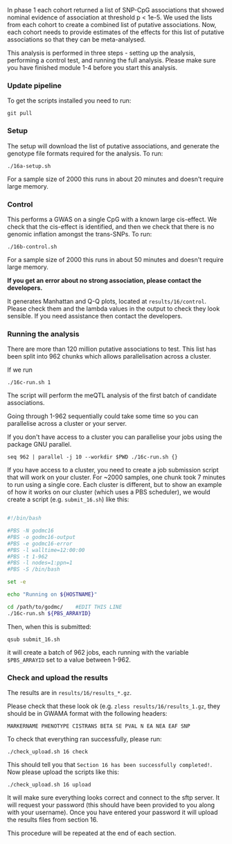 In phase 1 each cohort returned a list of SNP-CpG associations that showed nominal evidence of association at threshold p < 1e-5. We used the lists from each cohort to create a combined list of putative associations. Now, each cohort needs to provide estimates of the effects for this list of putative associations so that they can be meta-analysed.

This analysis is performed in three steps - setting up the analysis, performing a control test, and running the full analysis. Please make sure you have finished module 1-4 before you start this analysis.

### Update pipeline

To get the scripts installed you need to run:

`git pull`

### Setup

The setup will download the list of putative associations, and generate the genotype file formats required for the analysis. To run:

    ./16a-setup.sh

For a sample size of 2000 this runs in about 20 minutes and doesn't require large memory.


### Control

This performs a GWAS on a single CpG with a known large cis-effect. We check that the cis-effect is identified, and then we check that there is no genomic inflation amongst the trans-SNPs. To run:

    ./16b-control.sh

For a sample size of 2000 this runs in about 50 minutes and doesn't require large memory.

**If you get an error about no strong association, please contact the developers.**

It generates Manhattan and Q-Q plots, located at `results/16/control`. Please check them and the lambda values in the output to check they look sensible. If you need assistance then contact the developers.


### Running the analysis

There are more than 120 million putative associations to test. This list has been split into 962 chunks which allows parallelisation across a cluster.

If we run

    ./16c-run.sh 1

The script will perform the meQTL analysis of the first batch of candidate associations. 

Going through 1-962 sequentially could take some time so you can parallelise across a cluster or your server. 

If you don't have access to a cluster you can parallelise your jobs using the package GNU parallel.

```
seq 962 | parallel -j 10 --workdir $PWD ./16c-run.sh {}
```

If you have access to a cluster, you need to create a job submission script that will work on your cluster. For ~2000 samples, one chunk took 7 minutes to run using a single core. Each cluster is different, but to show an example of how it works on our cluster (which uses a PBS scheduler), we would create a script (e.g. `submit_16.sh`) like this:


```bash

#!/bin/bash

#PBS -N godmc16
#PBS -o godmc16-output
#PBS -e godmc16-error
#PBS -l walltime=12:00:00
#PBS -t 1-962
#PBS -l nodes=1:ppn=1
#PBS -S /bin/bash

set -e

echo "Running on ${HOSTNAME}"

cd /path/to/godmc/    #EDIT THIS LINE
./16c-run.sh ${PBS_ARRAYID}

```

Then, when this is submitted:

    qsub submit_16.sh

it will create a batch of 962 jobs, each running with the variable `$PBS_ARRAYID` set to a value between 1-962. 


### Check and upload the results

The results are in `results/16/results_*.gz`.

Please check that these look ok (e.g. `zless results/16/results_1.gz`, they should be in GWAMA format with the following headers:

```
MARKERNAME PHENOTYPE CISTRANS BETA SE PVAL N EA NEA EAF SNP
```

To check that everything ran successfully, please run:

```
./check_upload.sh 16 check
```

This should tell you that `Section 16 has been successfully completed!`. Now please upload the scripts like this:

```
./check_upload.sh 16 upload
```

It will make sure everything looks correct and connect to the sftp server. It will request your password (this should have been provided to you along with your username). Once you have entered your password it will upload the results files from section 16.

This procedure will be repeated at the end of each section.